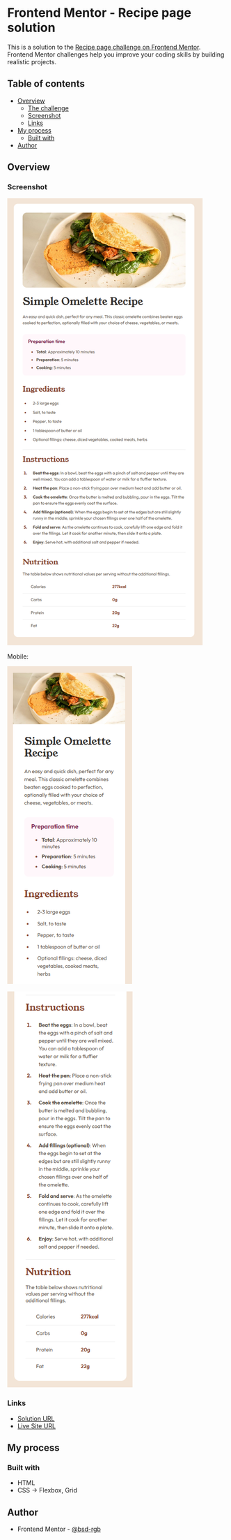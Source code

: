 # Frontend Mentor - Recipe page solution

This is a solution to the [Recipe page challenge on Frontend Mentor](https://www.frontendmentor.io/challenges/recipe-page-KiTsR8QQKm). Frontend Mentor challenges help you improve your coding skills by building realistic projects.

## Table of contents

- [Overview](#overview)
  - [The challenge](#the-challenge)
  - [Screenshot](#screenshot)
  - [Links](#links)
- [My process](#my-process)
  - [Built with](#built-with)
- [Author](#author)

## Overview

### Screenshot

![](./assets/images/recipe.png)

Mobile:

![](./assets/images/recipe_mobile1.png)

![](./assets/images/recipe_mobile2.png)

### Links

- [Solution URL](https://github.com/bsd-rgb/Recipe-Page)
- [Live Site URL](https://your-live-site-url.com)

## My process

### Built with

- HTML
- CSS -> Flexbox, Grid

## Author

- Frontend Mentor - [@bsd-rgb](https://www.frontendmentor.io/profile/bsd-rgb)
